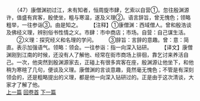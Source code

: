 　　（47）康僧渊初过江，未有知者，恒周旋市肆，乞索以自营①。忽往殷渊源许，值盛有宾客，殷使坐，粗与寒温，遂及义理②。语言辞旨，曾无愧色；领略粗举，一往参诣③。由是知之。
　　【注释】①康僧渊：西域僧人。曾和殷浩谈及佛经义理，辨别俗书性情之义。市肆：市中商店；市场。自营：自己谋生活。
　　②义理：探究经义和名理的学问。
　　③辞旨：言辞的意趣。曾：意：简直。表示加强语气。领略：领会。一往参诣：指一向深入钻研。
　　【译文】康僧渊刚到江南的时候，还没有人了解他、经常在街市商场上徘徊，靠乞讨来养活自己。一次，他突然到殷渊源家去，正碰上有很多宾客在座，殷渊源让他坐下，和他稍为寒暄了几句，便谈及义理。康僧渊的言谈意趣，竟然毫无愧色；不管是有深刻领会的，还是粗略提出的义理，都是他一向深入钻研过的。正是由于这次清谈，大家才了解了他。
<br>[上一篇](04_046) [回卷首](04_000) [下一篇](04_048)
